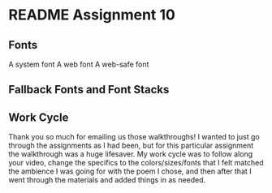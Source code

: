 <!DOCTYPE html>

<html>

 <head>


   </head>

<body>

  <h1>README Assignment 10</h1>


  <h2>Fonts</h2>

<p>

A system font    A web font   A web-safe font

</p>


  <h2>Fallback Fonts and Font Stacks</h2>

  <p>


<h2>Work Cycle</h2>

  <p>
Thank you so much for emailing us those walkthroughs!  I wanted to just go through the assignments as I had been, but for this particular assignment the walkthrough was a huge lifesaver.  My work cycle was to follow along your video, change the specifics to the colors/sizes/fonts that I felt matched the ambience I was going for with the poem I chose, and then after that I went through the materials and added things in as needed. 

  </p>

</body>


</html>

